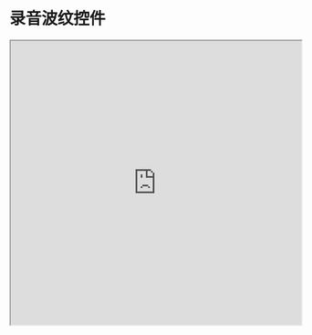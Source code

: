# 录音波纹控件

<iframe height=498 width=510 src="https://github.com/UCodeUStory/RecordVoiceView/rvv.mp4">